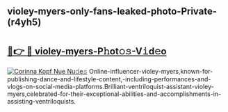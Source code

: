 ## violey-myers-only-fans​-leaked-photo​-Private-(r4yh5)


# <h2><a href="https://mediaupload.pro?title=violey-myers&ref=git">🔗👉 🔴 violey-myers-P𝚑ot𝚘𝚜-V𝚒d𝚎o</a></h2>

[![Corinna Kopf Nue Nu𝚍e𝚜](https://i.imgur.com/0qMVB7G.gif)](https://mediaupload.pro?title=violey-myers&ref=git)
Online-influencer-violey-myers,known-for-publishing-dance-and-lifestyle-content,-including-performances-and-vlogs-on-social-media-platforms.Brilliant-ventriloquist-assistant-violey-myers,celebrated-for-their-exceptional-abilities-and-accomplishments-in-assisting-ventriloquists.  